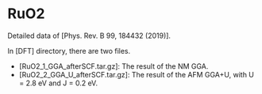 # RuO2
Detailed data of [Phys. Rev. B 99, 184432 (2019)].

In [DFT] directory, there are two files.
- [RuO2_1_GGA_afterSCF.tar.gz]: The result of the NM GGA.
- [RuO2_2_GGA_U_afterSCF.tar.gz]: The result of the AFM GGA+U, with U = 2.8 eV and J = 0.2 eV.
